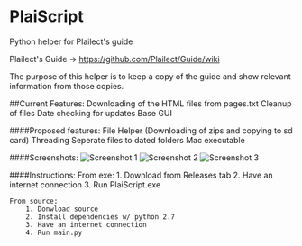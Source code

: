 # PlaiScript
Python helper for Plailect's guide

Plailect's Guide -> https://github.com/Plailect/Guide/wiki

The purpose of this helper is to keep a copy of the guide and show relevant information from those copies.

##Current Features:
    Downloading of the HTML files from pages.txt
    Cleanup of files
    Date checking for updates
    Base GUI

####Proposed features:
    File Helper (Downloading of zips and copying to sd card)
    Threading
    Seperate files to dated folders
    Mac executable

####Screenshots:
![Screenshot 1](http://i.imgur.com/u0AYO3G.png)
![Screenshot 2](http://i.imgur.com/jigVavP.png)
![Screenshot 3](http://i.imgur.com/5IDzh0O.png)

####Instructions:
    From exe:
        1. Download from Releases tab
        2. Have an internet connection
        3. Run PlaiScript.exe
    
    From source:
        1. Donwload source
        2. Install dependencies w/ python 2.7
        3. Have an internet connection
        4. Run main.py